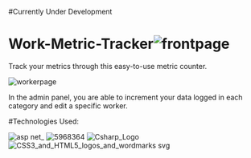 #Currently Under Development 

# Work-Metric-Tracker![frontpage](https://user-images.githubusercontent.com/67939160/203492722-04522ad7-d120-4f25-9427-797cef0519b3.png)

Track your metrics through this easy-to-use metric counter. 

![workerpage](https://user-images.githubusercontent.com/67939160/203492824-41604e52-358b-4b82-98ff-9ca505b84986.png)

In the admin panel, you are able to increment your data logged in each category and edit a specific worker. 


#Technologies Used: 


![asp net_](https://user-images.githubusercontent.com/67939160/203492956-d3acbc2b-cce5-4fe4-ab1c-b45804235f32.jpg)
![5968364](https://user-images.githubusercontent.com/67939160/203492966-8c6192e5-8afc-4f3c-b9a7-4d21bf0654af.png)
![Csharp_Logo](https://user-images.githubusercontent.com/67939160/203492972-604f5180-4741-4b33-b7c7-8f68cdd68c9c.png)
![CSS3_and_HTML5_logos_and_wordmarks svg](https://user-images.githubusercontent.com/67939160/203492979-7e758db8-476c-4c61-9540-d28e6b991a91.png)
